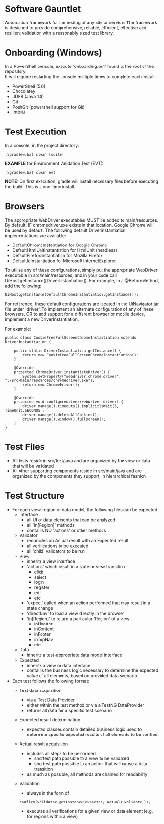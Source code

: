 # Software Gauntlet
Automation framework for the testing of any site or service.  The framework is designed to provide comprehensive, reliable, efficient, effective and resilient validation with a reasonably sized test library.

# Onboarding (Windows)
In a PowerShell console, execute 'onboarding.ps1' found at the root of the repository.  
It will require restarting the console multiple times to complete each install.
 - PowerShell (5.0)
 - Chocolatey
 - JDK8 (Java 1.8)
 - Git
 - PoshGit (powershell support for Git)
 - IntelliJ

# Test Execution
In a console, in the project directory:

    .\gradlew.bat clean [suite]
**EXAMPLE** for Environment Validation Test (EVT):

    .\gradlew.bat clean evt
**NOTE:**
On first execution, gradle will install necessary files before executing the build.  This is a one-time install.

# Browsers
The appropriate WebDriver executables MUST be added to main/resources.  By default, IF chromedriver.exe exists in that location, Google Chrome will be used by default.  The following default DriverInstantiation implementations are available:
 - DefaultChromeInstantiation for Google Chrome
 - DefaultHtmlUnitInstantiation for HtmlUnit (headless)
 - DefaultFirefoxInstantiation for Mozilla Firefox
 - DefaultIeInstantiation for Microsoft InternetExplorer

To utilize any of these configurations, simply put the appropriate WebDriver executable in src/main/resources, and in your code call UiHost.getInstance([DriverInstantiation]).  For example, in a @BeforeMethod, add the following:

    UiHost.getInstance(DefaultChromeInstantiation.getInstance());

For reference, these default configurations are located in the UiNavigator jar file under 'driver'.  To implement an alternate configuration of any of these browsers, OR to add support for a different browser or mobile device, implement a new DriverInstantiation.

For example:
    
    public class CookieFreeFullScreenChromeInstantiation extends DriverInstantiation {

        public static DriverInstantiation getInstance() {
            return new CookieFreeFullScreenChromeInstantiation();
        }

        @Override
        protected ChromeDriver instantiateDriver() {
            System.setProperty("webdriver.chrome.driver", "./src/main/resources/chromedriver.exe");
            return new ChromeDriver();
        }

        @Override
        protected void configureDriver(WebDriver driver) {
            driver.manage().timeouts().implicitlyWait(3, TimeUnit.SECONDS);
            driver.manage().deleteAllCookies();
            driver.manage().window().fullscreen();
        }
    }

# Test Files
 - All tests reside in src/test/java and are organized by the view or data that will be validated
 - All other supporting components reside in src/main/java and are organized by the components they support, in hierarchical fashion
 
# Test Structure
 - For each view, region or data model, the following files can be expected
   - Interface
     - all UI or data elements that can be analyzed
     - all 'in[Region]' methods
     - contains NO 'actions' or other methods
   - Validator
     - reconciles an Actual result with an Expected result
     - all verifications to be executed
     - all 'child' validators to be run
   - View
     - inherits a view interface
     - 'actions' which result in a state or view transition
       - click
       - select
       - login
       - register
       - edit
       - etc.
     - 'expect' called when an action performed that may result in a state change
     - 'directNav' to load a view directly in the browser
     - 'in[Region]' to return a particular 'Region' of a view
        - inHeader
        - inContent
        - inFooter
        - inTopNav
        - etc.
    - Data
      - inherits a test-appropriate data model interface
    - Expected
      - inherits a view or data interface
      - contains the business logic necessary to determine the expected value of all elements, based on provided data scenario
  - Each test follows the following format:
    - Test data acquisition
      - via a Test Data Provider
      - either within the test method or via a TestNG DataProvider
      - returns all data for a specific test scenario
    - Expected result determination
      - expected classes contain detailed business logic used to determine specific expected results of all elements to be verified
    - Actual result acquisition
      - includes all steps to be performed
        - shortest path possible to a view to be validated
        - shortest path possible to an action that will cause a data transition
      - as much as possible, all methods are chained for readability
      
    - Validation
      - always in the form of 
      
      `confirm(Validator.getInstance(expected, actual).validate());`
      - executes all verifications for a given view or data element (e.g. for regions within a view) 

